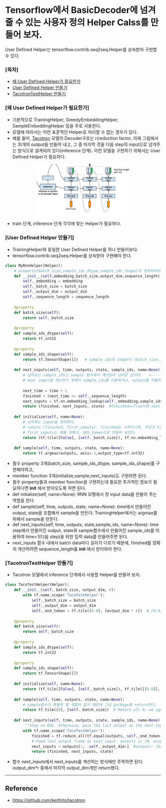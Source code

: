 # Tensorflow에서 BasicDecoder에 넘겨 줄 수 있는 사용자 정의 Helper Calss를 만들어 보자.
User Defined Helper는 tensorflow.contrib.seq2seq.Helper를 상속받아 구현할 수 있다.

### [목차]
* [왜 User Defined Helper가 필요한가](#왜-User-Defined-Helper가-필요한가)
* [User Defined Helper 만들기](#User-Defined-Helper-만들기)
* [TacotronTestHelper 만들기](#TacotronTestHelper-만들기)

### [왜 User Defined Helper가 필요한가]
* 기본적으로 TrainingHelper, GreedyEmbeddingHelper, SampleEmbeddingHelper 등을 주로 사용한다.
* 모델에 따라서는 이런 표준적인 Helper로 처리할 수 없는 경우가 있다. 
* 예를 들어, [Tacotron](https://arxiv.org/abs/1703.10135) 모델의 Decoder구조는 r(reduction factor, 아래 그림에서는 3)개의 output을 만들어 내고, 그 중 마지막 것을 다음 step의 input으로 넘겨주는 방식으로 설계되어 있다(inference 단계). 이런 모델을 구현하기 위해서는 User Defined Helper가 필요하다.
<p align="center"><img width="300" src="tacotron-decoder.png" />  </p>

* train 단계, inference 단계 각각에 맞는 Helper가 필요하다.

### [User Defined Helper 만들기]
* TrainingHelper와 동일한 User Defined Helper를 하나 만들어보다.
* tensorflow.contrib.seq2seq.Helper를 상속받아 구현해야 한다.

```python
class MyRnnHelper(Helper):
    # property(batch_size,sample_ids_dtype,sample_ids_shape)이 정의되어야 하고, initialize,sample,next_inputs이 정의되어야 한다.
    def __init__(self,embedding,batch_size,output_dim,sequence_length):
        self._embedding = embedding
        self._batch_size = batch_size
        self._output_dim = output_dim
        self._sequence_length = sequence_length

    @property
    def batch_size(self):
        return self._batch_size

    @property
    def sample_ids_dtype(self):
        return tf.int32

    @property
    def sample_ids_shape(self):
        return tf.TensorShape([])   # sample_ids의 shape이 (batch_size,) 이므로, batch_size를 제외하면, "[]"이 된다.

    def next_inputs(self, time, outputs, state, sample_ids, name=None):   # time+1을 위한 input을 만든다., outputs,state,sample_ids는 time step에서의 결과이다.
        # 넘어오는 sample_ids는 sample 함수에어 계산된어 넘어온 값이다.   <----- 이런 계산은 BasicDecoder의 'step' 함수에서 이루어 진다.
        # next input을 계산하기 위해서 sample_ids를 이용하거나, outpus를 이용하거나 선택하면 된다.
        
        next_time = time + 1
        finished = (next_time >= self._sequence_length)
        next_inputs = tf.nn.embedding_lookup(self._embedding,sample_ids)
        return (finished, next_inputs, state)  #finished==True이면 next_inputs,state는 의미가 없다.

    def initialize(self, name=None):
        # 시작하는 input을 정의한다.
        # return (finished, first_inputs). finished는 시작이니까, 무조건 False
        # first_inputs는 예를 위해서, SOS_token으로 만들어 보았다.
        return (tf.tile([False], [self._batch_size]), tf.nn.embedding_lookup(self._embedding,tf.tile([SOS_token], [self._batch_size])))  

    def sample(self, time, outputs, state, name=None):
        return tf.argmax(outputs, axis=-1,output_type=tf.int32)
```

* 필수 property 3개(batch_size, sample_ids_dtype, sample_ids_shape)를 구현해야하고,
* member function 3개(initialize,sample,next_inputs)도 구현하면 된다.
* 필수 property들과 member function을 구현하는데 필요한 추가적인 정보가 필요하다면 __init__ 에서 받아오도록 하면 된다.
* def initialize(self, name=None): RNN 모형에서 첫 input data를 만들어 주는 역할을 한다.
*  def sample(self, time, outputs, state, name=None): time에서 만들어진 output, state을 조합해서 sample을 만든다. TrainingHelper에서는 argmax를 취해서 sample을 만든다.
* def next_inputs(self, time, outputs, state,sample_ids, name=None): time step에서 만들어진 output, state와 sample함수에서 만들어진 sample_ids를 이용하여 time+1(다음 step)을 위한 입력 data를 만들어주면 된다.
* next_inputs 함수 내에서 batch data마다 길이가 다르기 때문에, finished를 정확히 계산하려면 sequence_length를 __init__ 에서 받아와야 한다.



### [TacotronTestHelper 만들기]
* Tacotron 모델에서 inference 단계에서 사용할 Helper를 만들어 보자. 

```python
class TacoTestHelper(Helper):
    def __init__(self, batch_size, output_dim, r):
        with tf.name_scope('TacoTestHelper'):
            self._batch_size = batch_size
            self._output_dim = output_dim
            self._end_token = tf.tile([0.0], [output_dim * r])  # [0.0,0.0,...]

    @property
    def batch_size(self):
        return self._batch_size
    
    @property
    def sample_ids_dtype(self):
        return tf.int32

    @property
    def sample_ids_shape(self):
        return tf.TensorShape([])
    
    def initialize(self, name=None):
        return (tf.tile([False], [self._batch_size]), tf.tile([[0.0]], [self._batch_size, self._output_dim]))

    def sample(self, time, outputs, state, name=None):
        # sample함수가 특별히 할 역할이 없기 때문에 그냥 garbage를 return한다.
        return tf.tile([0], [self._batch_size])  # Return all 0; we ignore them

    def next_inputs(self, time, outputs, state, sample_ids, name=None):
        '''Stop on EOS. Otherwise, pass the last output as the next input and pass through state.'''
        with tf.name_scope('TacoTestHelper'):
            finished = tf.reduce_all(tf.equal(outputs, self._end_token), axis=1)
            # Feed last output frame as next input. outputs is [N, output_dim * r]
            next_inputs = outputs[:, -self._output_dim:]  #outputs: (batch_size, output_dim*r)에서 마지막 output_dim개만 return
            return (finished, next_inputs, state)
```

* 함수 next_inputs에서 next_inputs를 계산하는 방식에만 주목하면 된다. output_dim*r 중에서 마지막 output_dim개만 return했다.



---
## Reference
- https://github.com/keithito/tacotron

